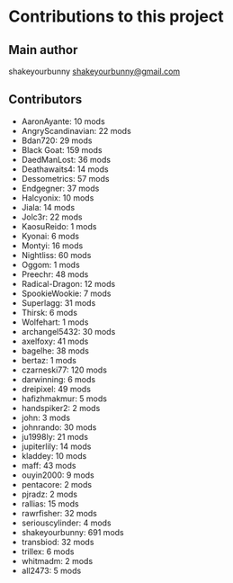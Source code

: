 Contributions to this project
=============================

Main author
----------
shakeyourbunny <shakeyourbunny@gmail.com>

Contributors
------------
- AaronAyante: 10 mods
- AngryScandinavian: 22 mods
- Bdan720: 29 mods
- Black Goat: 159 mods
- DaedManLost: 36 mods
- Deathawaits4: 14 mods
- Dessometrics: 57 mods
- Endgegner: 37 mods
- Halcyonix: 10 mods
- Jiala: 14 mods
- Jolc3r: 22 mods
- KaosuReido: 1 mods
- Kyonai: 6 mods
- Montyi: 16 mods
- Nightliss: 60 mods
- Oggom: 1 mods
- Preechr: 48 mods
- Radical-Dragon: 12 mods
- SpookieWookie: 7 mods
- Superlagg: 31 mods
- Thirsk: 6 mods
- Wolfehart: 1 mods
- archangel5432: 30 mods
- axelfoxy: 41 mods
- bagelhe: 38 mods
- bertaz: 1 mods
- czarneski77: 120 mods
- darwinning: 6 mods
- dreipixel: 49 mods
- hafizhmakmur: 5 mods
- handspiker2: 2 mods
- john: 3 mods
- johnrando: 30 mods
- ju1998ly: 21 mods
- jupiterlily: 14 mods
- kladdey: 10 mods
- maff: 43 mods
- ouyin2000: 9 mods
- pentacore: 2 mods
- pjradz: 2 mods
- rallias: 15 mods
- rawrfisher: 32 mods
- seriouscylinder: 4 mods
- shakeyourbunny: 691 mods
- transbiod: 32 mods
- trillex: 6 mods
- whitmadm: 2 mods
- all2473: 5 mods
